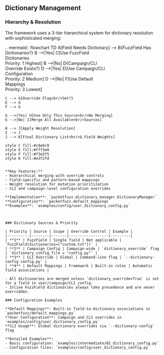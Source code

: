 

## Dictionary Management

### Hierarchy & Resolution

The framework uses a 3-tier hierarchical system for dictionary resolution with sophisticated merging:

.. mermaid::
flowchart TD
    A[Field Needs Dictionary] --> B{FuzzField Has<br/>Dictionaries?}
    B -->|Yes| C[Use FuzzField<br/>Dictionaries<br/>Priority: 1 Highest]
    B -->|No| D{Campaign/CLI<br/>Override Exists?}
    D -->|Yes| E[Use Campaign/CLI<br/>Configuration<br/>Priority: 2 Medium]
    D -->|No| F[Use Default<br/>Mappings<br/>Priority: 3 Lowest]
    
    C --> G{Override Flag<br/>Set?}
    E --> G
    F --> G
    
    G -->|Yes| H[Use Only This Source<br/>No Merging]
    G -->|No| I[Merge All Available<br/>Sources]
    
    H --> J[Apply Weight Resolution]
    I --> J
    J --> K[Final Dictionary List<br/>& Field Weights]
    
    style C fill:#c8e6c9
    style E fill:#fff3e0
    style F fill:#f3e5f5
    style K fill:#e3f2fd
```

**Key Features:**
- Hierarchical merging with override controls
- Field-specific and pattern-based mappings
- Weight resolution for mutation prioritization
- CLI and campaign-level configuration overrides

**Implementation**: `packetfuzz.dictionary_manager.DictionaryManager`
**Configuration**: `packetfuzz.default_mappings`
**Examples**: `examples/config/user_dictionary_config.py`



### Dictionary Sources & Priority

| Priority | Source | Scope | Override Control | Example |
|----------|--------|-------|------------------|---------|
| **1** | FuzzField | Single field | Not applicable | `FuzzField(dictionaries=["custom.txt"])` |
| **2** | Campaign Config | Campaign-wide | `dictionary_override` flag | `dictionary_config_file = "config.py"` |
| **3** | CLI Override | Global | Command-line flag | `--dictionary-config config.py` |
| **4** | Default Mappings | Framework | Built-in rules | Automatic field associations |

- All dictionaries are merged unless `dictionary_override=True` is set for a field in user/campaign/CLI config.
- Inline FuzzField dictionaries always take precedence and are never overridden.

### Configuration Examples

**Default Mappings**: Built-in field-to-dictionary associations in `packetfuzz/default_mappings.py`
**User Configuration**: Campaign and CLI overrides in `examples/config/user_dictionary_config.py`
**CLI Usage**: Global dictionary overrides via `--dictionary-config` flag

**Detailed Examples**: 
- Basic configuration: `examples/intermediate/02_dictionary_config.py`
- Configuration files: `examples/config/user_dictionary_config.py`
